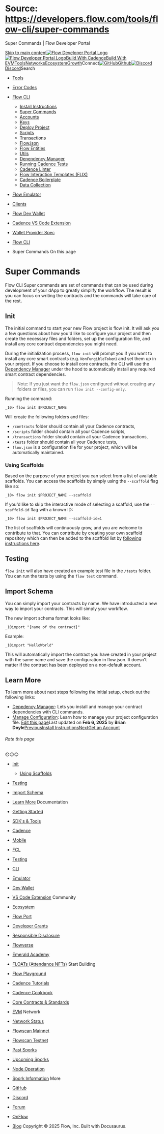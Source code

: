 # Source: https://developers.flow.com/tools/flow-cli/super-commands




Super Commands | Flow Developer Portal





[Skip to main content](#__docusaurus_skipToContent_fallback)[![Flow Developer Portal Logo](/img/flow-docs-logo-dark.png)![Flow Developer Portal Logo](/img/flow-docs-logo-light.png)](/)[Build With Cadence](/build/flow)[Build With EVM](/evm/about)[Tools](/tools/flow-cli)[Networks](/networks/flow-networks)[Ecosystem](/ecosystem)[Growth](/growth)Connect[![GitHub]()Github](https://github.com/onflow)[![Discord]()Discord](https://discord.gg/flow)Search

* [Tools](/tools)
* [Error Codes](/tools/error-codes)
* [Flow CLI](/tools/flow-cli)
  + [Install Instructions](/tools/flow-cli/install)
  + [Super Commands](/tools/flow-cli/super-commands)
  + [Accounts](/tools/flow-cli/accounts/get-accounts)
  + [Keys](/tools/flow-cli/keys/generate-keys)
  + [Deploy Project](/tools/flow-cli/deployment/start-emulator)
  + [Scripts](/tools/flow-cli/scripts/execute-scripts)
  + [Transactions](/tools/flow-cli/transactions/send-transactions)
  + [Flow.json](/tools/flow-cli/flow.json/initialize-configuration)
  + [Flow Entities](/tools/flow-cli/get-flow-data/get-blocks)
  + [Utils](/tools/flow-cli/utils/signature-generate)
  + [Dependency Manager](/tools/flow-cli/dependency-manager)
  + [Running Cadence Tests](/tools/flow-cli/tests)
  + [Cadence Linter](/tools/flow-cli/lint)
  + [Flow Interaction Templates (FLIX)](/tools/flow-cli/flix)
  + [Cadence Boilerplate](/tools/flow-cli/boilerplate)
  + [Data Collection](/tools/flow-cli/data-collection)
* [Flow Emulator](/tools/emulator)
* [Clients](/tools/clients)
* [Flow Dev Wallet](/tools/flow-dev-wallet)
* [Cadence VS Code Extension](/tools/vscode-extension)
* [Wallet Provider Spec](/tools/wallet-provider-spec)


* [Flow CLI](/tools/flow-cli)
* Super Commands
On this page
# Super Commands

Flow CLI Super commands are set of commands that can be used during development of your dApp to greatly simplify the workflow. The result is you can focus on writing the contracts and the commands will take care of the rest.

## Init[​](#init "Direct link to Init")

The initial command to start your new Flow project is flow init. It will ask you a few questions about how you'd like to configure your project and then create the necessary files and folders, set up the configuration file, and install any core contract dependencies you might need.

During the initialization process, `flow init` will prompt you if you want to install any core smart contracts (e.g. `NonFungibleToken`) and set them up in your project. If you choose to install core contracts, the CLI will use the [Dependency Manager](/tools/flow-cli/dependency-manager) under the hood to automatically install any required smart contract dependencies.

> Note: If you just want the `flow.json` configured without creating any folders or files, you can run `flow init --config-only`.

Running the command:

 `_10> flow init $PROJECT_NAME`

Will create the following folders and files:

* `/contracts` folder should contain all your Cadence contracts,
* `/scripts` folder should contain all your Cadence scripts,
* `/transactions` folder should contain all your Cadence transactions,
* `/tests` folder should contain all your Cadence tests,
* `flow.json` is a configuration file for your project, which will be automatically maintained.

### Using Scaffolds[​](#using-scaffolds "Direct link to Using Scaffolds")

Based on the purpose of your project you can select from a list of available scaffolds.
You can access the scaffolds by simply using the `--scaffold` flag like so:

 `_10> flow init $PROJECT_NAME --scaffold`

If you'd like to skip the interactive mode of selecting a scaffold, use the `--scaffold-id` flag with a known ID:

 `_10> flow init $PROJECT_NAME --scaffold-id=1`

The list of scaffolds will continuously grow, and you are welcome to contribute to that.
You can contribute by creating your own scaffold repository which can then be added to the scaffold
list by [following instructions here](https://github.com/onflow/flow-cli/blob/master/CONTRIBUTING.md#adding-a-scaffold).

## Testing[​](#testing "Direct link to Testing")

`flow init` will also have created an example test file in the `/tests` folder. You can run the tests by using the `flow test` command.

## Import Schema[​](#import-schema "Direct link to Import Schema")

You can simply import your contracts by name. We have introducted a new way to import your contracts. This will simply your workflow.

The new import schema format looks like:

 `_10import "{name of the contract}"`

Example:

 `_10import "HelloWorld"`

This will automatically import the contract you have created in your project with the same name and
save the configuration in flow.json. It doesn't matter if the contract has been deployed on a non-default account.

## Learn More[​](#learn-more "Direct link to Learn More")

To learn more about next steps following the initial setup, check out the following links:

* [Depedency Manager](/tools/flow-cli/dependency-manager): Lets you install and manage your contract dependencies with CLI commands.
* [Manage Configuration](/tools/flow-cli/flow.json/manage-configuration): Learn how to manage your project configuration file.
[Edit this page](https://github.com/onflow/docs/tree/main/docs/tools/flow-cli/super-commands.md)Last updated on **Feb 6, 2025** by **Brian Doyle**[PreviousInstall Instructions](/tools/flow-cli/install)[NextGet an Account](/tools/flow-cli/accounts/get-accounts)
###### Rate this page

😞😐😊

* [Init](#init)
  + [Using Scaffolds](#using-scaffolds)
* [Testing](#testing)
* [Import Schema](#import-schema)
* [Learn More](#learn-more)
Documentation

* [Getting Started](/build/getting-started/contract-interaction)
* [SDK's & Tools](/tools)
* [Cadence](https://cadence-lang.org/docs/)
* [Mobile](/build/guides/mobile/overview)
* [FCL](/tools/clients/fcl-js)
* [Testing](/build/smart-contracts/testing)
* [CLI](/tools/flow-cli)
* [Emulator](/tools/emulator)
* [Dev Wallet](https://github.com/onflow/fcl-dev-wallet)
* [VS Code Extension](/tools/vscode-extension)
Community

* [Ecosystem](/ecosystem)
* [Flow Port](https://port.onflow.org/)
* [Developer Grants](https://github.com/onflow/developer-grants)
* [Responsible Disclosure](https://flow.com/flow-responsible-disclosure)
* [Flowverse](https://www.flowverse.co/)
* [Emerald Academy](https://academy.ecdao.org/)
* [FLOATs (Attendance NFTs)](https://floats.city/)
Start Building

* [Flow Playground](https://play.flow.com/)
* [Cadence Tutorials](https://cadence-lang.org/docs/tutorial/first-steps)
* [Cadence Cookbook](https://open-cadence.onflow.org)
* [Core Contracts & Standards](/build/core-contracts)
* [EVM](/evm/about)
Network

* [Network Status](https://status.onflow.org/)
* [Flowscan Mainnet](https://flowdscan.io/)
* [Flowscan Testnet](https://testnet.flowscan.io/)
* [Past Sporks](/networks/node-ops/node-operation/past-sporks)
* [Upcoming Sporks](/networks/node-ops/node-operation/upcoming-sporks)
* [Node Operation](/networks/node-ops)
* [Spork Information](/networks/node-ops/node-operation/spork)
More

* [GitHub](https://github.com/onflow)
* [Discord](https://discord.gg/flow)
* [Forum](https://forum.onflow.org/)
* [OnFlow](https://onflow.org/)
* [Blog](https://flow.com/blog)
Copyright © 2025 Flow, Inc. Built with Docusaurus.

